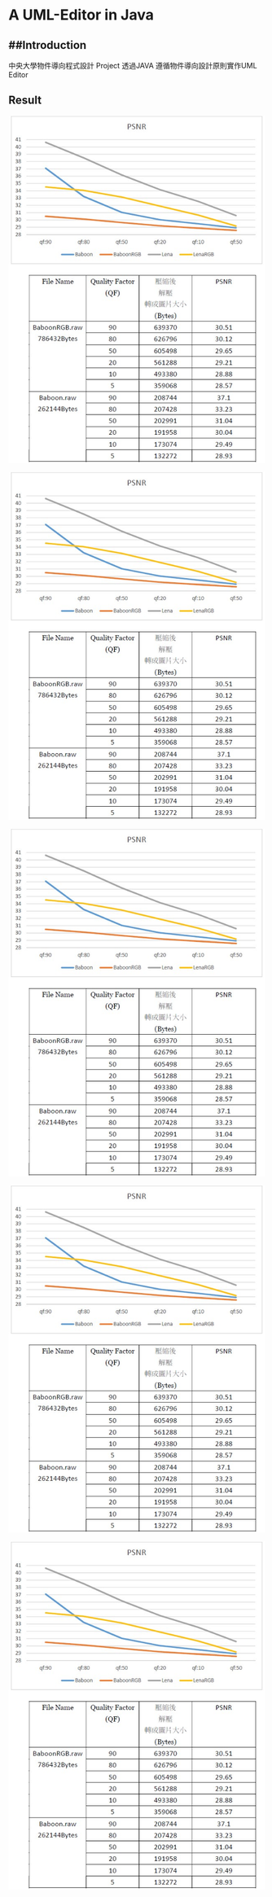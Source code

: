 # A UML-Editor in Java 
##Introduction
--

中央大學物件導向程式設計 Project
透過JAVA 遵循物件導向設計原則實作UML Editor

Result
--

![](https://github.com/HouHou0925/JPEG/blob/main/img/result.jpg)

![](https://github.com/HouHou0925/JPEG/blob/main/img/result.jpg)

![](https://github.com/HouHou0925/JPEG/blob/main/img/result.jpg)

![](https://github.com/HouHou0925/JPEG/blob/main/img/result.jpg)

![](https://github.com/HouHou0925/JPEG/blob/main/img/result.jpg)
